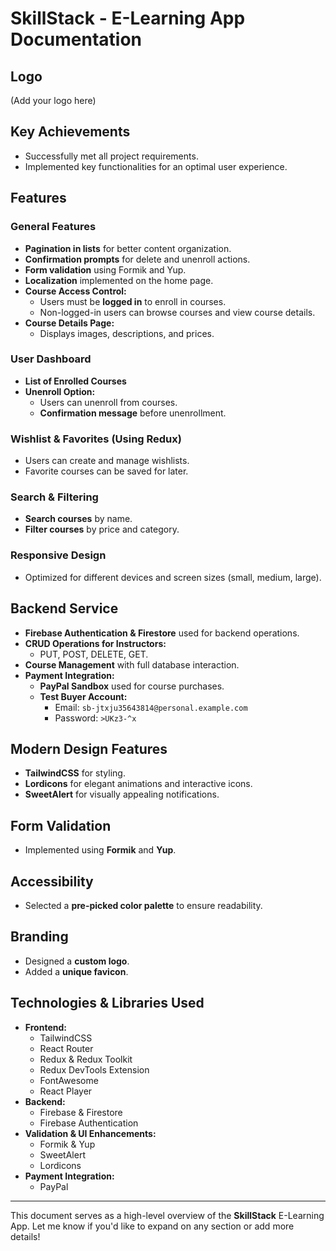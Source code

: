 # SkillStack - E-Learning App Documentation

## Logo
(Add your logo here)

## Key Achievements
- Successfully met all project requirements.
- Implemented key functionalities for an optimal user experience.

## Features

### **General Features**
- **Pagination in lists** for better content organization.
- **Confirmation prompts** for delete and unenroll actions.
- **Form validation** using Formik and Yup.
- **Localization** implemented on the home page.
- **Course Access Control:**
  - Users must be **logged in** to enroll in courses.
  - Non-logged-in users can browse courses and view course details.
- **Course Details Page:**
  - Displays images, descriptions, and prices.

### **User Dashboard**
- **List of Enrolled Courses**
- **Unenroll Option:**
  - Users can unenroll from courses.
  - **Confirmation message** before unenrollment.

### **Wishlist & Favorites** (Using Redux)
- Users can create and manage wishlists.
- Favorite courses can be saved for later.

### **Search & Filtering**
- **Search courses** by name.
- **Filter courses** by price and category.

### **Responsive Design**
- Optimized for different devices and screen sizes (small, medium, large).

## **Backend Service**
- **Firebase Authentication & Firestore** used for backend operations.
- **CRUD Operations for Instructors:**
  - PUT, POST, DELETE, GET.
- **Course Management** with full database interaction.
- **Payment Integration:**
  - **PayPal Sandbox** used for course purchases.
  - **Test Buyer Account:**
    - Email: `sb-jtxju35643814@personal.example.com`
    - Password: `>UKz3-^x`

## **Modern Design Features**
- **TailwindCSS** for styling.
- **Lordicons** for elegant animations and interactive icons.
- **SweetAlert** for visually appealing notifications.

## **Form Validation**
- Implemented using **Formik** and **Yup**.

## **Accessibility**
- Selected a **pre-picked color palette** to ensure readability.

## **Branding**
- Designed a **custom logo**.
- Added a **unique favicon**.

## **Technologies & Libraries Used**
- **Frontend:**
  - TailwindCSS
  - React Router
  - Redux & Redux Toolkit
  - Redux DevTools Extension
  - FontAwesome
  - React Player
- **Backend:**
  - Firebase & Firestore
  - Firebase Authentication
- **Validation & UI Enhancements:**
  - Formik & Yup
  - SweetAlert
  - Lordicons
- **Payment Integration:**
  - PayPal

---

This document serves as a high-level overview of the **SkillStack** E-Learning App. Let me know if you'd like to expand on any section or add more details!
